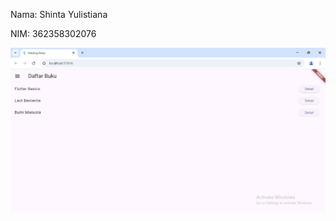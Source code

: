 Nama: Shinta Yulistiana

NIM: 362358302076

![Screenshot review-praktikum-1-shintayl9](images/hasil_ujian%20praktikum.png)
